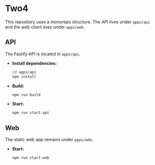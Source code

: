 # Two4

This repository uses a monorepo structure. The API lives under `apps/api` and the web client lives under `apps/web`.

## API

The Fastify API is located in `apps/api`.

- **Install dependencies:**
  ```bash
  cd apps/api
  npm install
  ```
- **Build:**
  ```bash
  npm run build
  ```
- **Start:**
  ```bash
  npm run start:api
  ```

## Web

The static web app remains under `apps/web`.

- **Start:**
  ```bash
  npm run start:web
  ```
